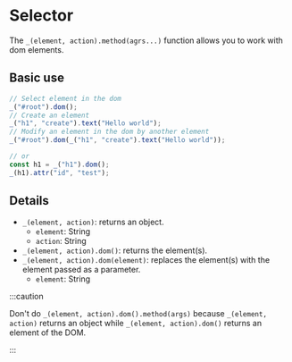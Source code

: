 # Selector

The `_(element, action).method(agrs...)` function allows you to work with dom elements.

## Basic use

```js
// Select element in the dom
_("#root").dom();
// Create an element
_("h1", "create").text("Hello world");
// Modify an element in the dom by another element
_("#root").dom(_("h1", "create").text("Hello world"));

// or
const h1 = _("h1").dom();
_(h1).attr("id", "test");
```

## Details

- `_(element, action)`: returns an object.
  - `element`: String
  - `action`: String
- `_(element, action).dom()`: returns the element(s).
- `_(element, action).dom(element)`: replaces the element(s) with the element passed as a parameter.
  - `element`: String

:::caution

Don't do `_(element, action).dom().method(args)` because `_(element, action)` returns an object while `_(element, action).dom()` returns an element of the DOM.

:::
